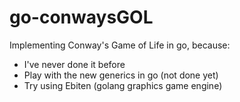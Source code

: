 # go-conwaysGOL

Implementing Conway's Game of Life in go, because:
* I've never done it before
* Play with the new generics in go (not done yet)
* Try using Ebiten (golang graphics game engine)
